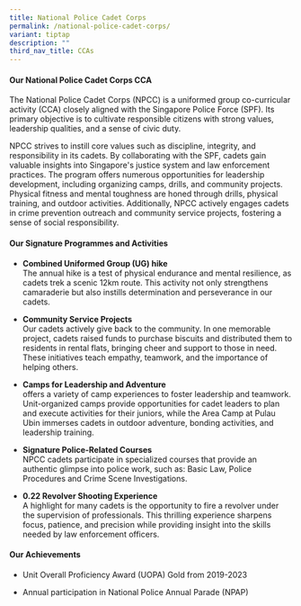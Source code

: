 ```yaml
---
title: National Police Cadet Corps
permalink: /national-police-cadet-corps/
variant: tiptap
description: ""
third_nav_title: CCAs
---
```

<h4><strong>Our National Police Cadet Corps CCA</strong></h4>
<p>The National Police Cadet Corps (NPCC) is a uniformed group co-curricular
activity (CCA) closely aligned with the Singapore Police Force (SPF). Its
primary objective is to cultivate responsible citizens with strong values,
leadership qualities, and a sense of civic duty.</p>
<p>NPCC strives to instill core values such as discipline, integrity, and
responsibility in its cadets. By collaborating with the SPF, cadets gain
valuable insights into Singapore's justice system and law enforcement practices.
The program offers numerous opportunities for leadership development, including
organizing camps, drills, and community projects. Physical fitness and
mental toughness are honed through drills, physical training, and outdoor
activities. Additionally, NPCC actively engages cadets in crime prevention
outreach and community service projects, fostering a sense of social responsibility.</p>
<h4><strong>Our Signature Programmes and Activities</strong></h4>
<ul data-tight="true" class="tight">
<li>
<p><strong>Combined Uniformed Group (UG) hike</strong>
<br>The annual hike is a test of physical endurance and mental resilience,
as cadets trek a scenic 12km route. This activity not only strengthens
camaraderie but also instills determination and perseverance in our cadets.</p>
</li>
<li>
<p><strong>Community Service Projects</strong>
<br>Our cadets actively give back to the community. In one memorable project,
cadets raised funds to purchase biscuits and distributed them to residents
in rental flats, bringing cheer and support to those in need. These initiatives
teach empathy, teamwork, and the importance of helping others.</p>
</li>
<li>
<p><strong>Camps for Leadership and Adventure</strong>
<br>offers a variety of camp experiences to foster leadership and teamwork.
Unit-organized camps provide opportunities for cadet leaders to plan and
execute activities for their juniors, while the Area Camp at Pulau Ubin
immerses cadets in outdoor adventure, bonding activities, and leadership
training.</p>
</li>
<li>
<p><strong>Signature Police-Related Courses</strong>
<br>NPCC cadets participate in specialized courses that provide an authentic
glimpse into police work, such as: Basic Law, Police Procedures and Crime
Scene Investigations.</p>
</li>
<li>
<p><strong>0.22 Revolver Shooting Experience</strong>
<br>A highlight for many cadets is the opportunity to fire a revolver under
the supervision of professionals. This thrilling experience sharpens focus,
patience, and precision while providing insight into the skills needed
by law enforcement officers.</p>
</li>
</ul>
<h4><strong>Our Achievements</strong></h4>
<ul data-tight="true" class="tight">
<li>
<p>Unit Overall Proficiency Award (UOPA) Gold from 2019-2023</p>
</li>
<li>
<p>Annual participation in National Police Annual Parade (NPAP)</p>
</li>
</ul>
<p></p>
